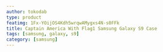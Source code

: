 ```yaml
---
author: tokodab
type: product
featimg: 1Fx-YOijOS4Kdh5wrqwAMygxs4N-s0FFk
title: Captain America With Flag1 Samsung Galaxy S9 Case
tags: [samsung, galaxy, s9]
category: [samsung]
---
```

